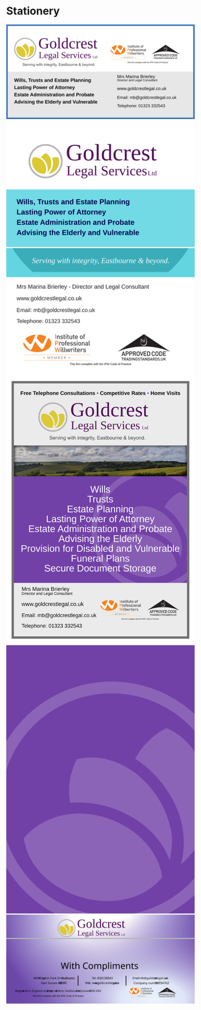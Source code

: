 # Stationery

![](/advert.svg)
![](business-card-back.svg)
![](business-card-front.svg)
![](leaflet.svg)
![](leaflet-back.svg)
![](slip.svg)